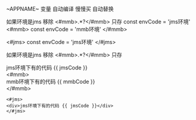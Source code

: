 <template>
  <div class="about">
    <h1>APPNAME: ~APPNAME~</h1>
    <h1>COMMUNITYNAME: ~COMMUNITYNAME~</h1>
    <h1>FRIEND: ~FRIEND~</h1>
    <h1>This is an about page</h1>
    <h1>慢慢买</h1>
    <h1>慢友设区</h1>
    <h1>慢友设们</h1>

    <#mmb>
    <div>mmb环境下有的代码 {{ mmbCode }}</div>
    </#mmb>

    <#jms>
    <div>jms环境下有的代码 {{ jmsCode }}</div>
    </#jms>
    <div>-------</div>

    <div>{{ envCode }}</div>
    <!-- <Sdf></Sdf> -->
    <div>-------</div>
    <img src='../assets/bg.png' />
    <img src="../assets/space-purple.png" alt="">
    <TT></TT>
  </div>
</template>

<script setup lang="jsx">
import TT from './Tm.vue'

const mmbCode = '变量  mmb环境下有的代码';
const jmsCode = '变量  jms环境下有的代码';






<#mmb>
const envCode = 'mmb环境'
</#mmb>

<#jms>
const envCode = 'jms环境'
</#jms>






</script>



~APPNAME~ 变量 自动编译
慢慢买 自动替换

如果环境是jms 移除 <#mmb>.*?</#mmb>  只存 const envCode = 'jms环境'
<#mmb>
const envCode = 'mmb环境'
</#mmb>

<#jms>
const envCode = 'jms环境'
</#jms>

如果环境是jms 移除 <#mmb>.*?</#mmb>  只存  <div>jms环境下有的代码 {{ jmsCode }}</div>
    <#mmb>
    <div>mmb环境下有的代码 {{ mmbCode }}</div>
    </#mmb>

    <#jms>
    <div>jms环境下有的代码 {{ jmsCode }}</div>
    </#jms>